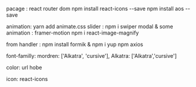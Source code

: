 pacage : react router dom   npm install react-icons --save
npm install aos --save

animation:
    <!-- npm install framer-motion -->
    yarn add animate.css
    slider : npm i swiper
    modal & some animation : framer-motion
    npm i react-image-magnify

 from handler : npm install formik & npm i yup
npm axios

font-familly: mordren: ['Alkatra', 'cursive'], Alkatra: ['Alkatra','cursive']

color: url hobe

icon: react-icons

